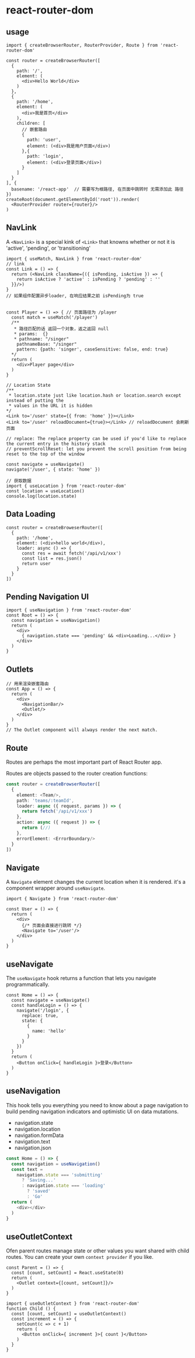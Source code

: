 # react-router-dom

## usage

```tsx
import { createBrowserRouter, RouterProvider, Route } from 'react-router-dom'

const router = createBrowserRouter([
  {
    path: '/',
    element: (
      <div>Hello World</div>
    )
  },
  {
    path: '/home',
    element: (
      <div>我是首页</div>
    ),
    children: [
      // 嵌套路由
      {
        path: 'user',
        element: (<div>我是用户页面</div>)
      },{
        path: 'login',
        element: (<div>登录页面</div>)
      }
    ]
  }
], {
  basename: '/react-app'  // 需要写为根路径, 在页面中跳转时 无需添加此 路径
})
createRoot(document.getElementById('root')).render(
  <RouterProvider router={router}/>
)
```

## NavLink

  A `<NavLink>` is a special kink of `<Link>` that knowns whether or not it is 'active', 'pending', or
  'transitioning'

```tsx
import { useMatch, NavLink } from 'react-router-dom'
// link
const Link = () => {
  return (<NavLink className={({ isPending, isActive }) => {
    return isActive ? 'active' : isPending ? 'pending' : ''
  }}/>)
}
// 如果组件配置异步loader, 在响应结果之前 isPending为 true


const Player = () => { // 页面路径为 /player
  const match = useMatch('/player')
  /**
   * 路径匹配的话 返回一个对象，返之返回 null
   * params:  {}
   * pathname: "/singer"
    pathnameBase: "/singer"
    pattern: {path: 'singer', caseSensitive: false, end: true}
  */
  return (
    <div>Player page</div>
  )
}

// Location State
/**
 * location.state just like location.hash or location.search except instead of putting the 
 * values in the URL it is hidden
*/
<Link to='/user' state={{ from: 'home' }}></Link>
<Link to='/user' reloadDocument={true}></Link> // reloadDocument 会刷新页面

// replace: The replace property can be used if you'd like to replace the current entry in the history stack
// preventScrollReset: let you prevent the scroll position from being reset to the top of the window

const navigate = useNavigate()
navigate('/user', { state: 'home' })

// 获取数据
import { useLocation } from 'react-router-dom'
const location = useLocation()
console.log(location.state)
```
## Data Loading

```tsx
const router = createBroweserRouter([
  {
    path: '/home',
    element: (<div>hello world</div>),
    loader: async () => {
      const res = await fetch('/api/v1/xxx')
      const list = res.json()
      return user
    }
  }
])
```

## Pending Navigation UI

```tsx
import { useNavigation } from 'react-router-dom'
const Root = () => {
  const navigation = useNavigation()
  return (
    <div>
      { navigation.state === 'pending' && <div>Loading...</div> }
    </div>
  )
}
```

## Outlets

```tsx
// 用来渲染嵌套路由
const App = () => {
  return (
    <div>
      <NavigationBar/>
      <Outlet/>
    </div>
  )
}
// The Outlet component will always render the next match.
```

## Route

  Routes are perhaps the most important part of React Router app.

  Routes are objects passed to the router creation functions:

```ts
const router = createBrowserRouter([
  {
    element: <Team/>,
    path: 'teams/:teamId',
    loader: async ({ request, params }) => {
      return fetch('/api/v1/xxx')
    },
    action: async ({ request }) => {
      return (//)
    },
    errorElement: <ErrorBoundary/>
  }
])
```

## Navigate

  A `Navigate` element changes the current location when it is rendered.
  it's a component wrapper around `useNavigate`.

```tsx
import { Navigate } from 'react-router-dom'

const User = () => {
  return (
    <div>
      {/* 页面会直接进行跳转 */}
      <Navigate to='/user'/>
    </div>
  )
}
```

## useNavigate

  The `useNavigate` hook returns a function that lets you navigate programmatically.

```tsx
const Home = () => {
  const navigate = useNavigate()
  const handleLogin = () => {
    navigate('/login', {
      replace: true,
      state: {
        {
          name: 'hello'
        }
      }
    })
  }
  return (
    <Button onClick={ handleLogin }>登录</Button>
  )
}
```

## useNavigation

  This hook tells you everything you need to know about a page navigation to build pending navigation indicators and
  optimistic UI on data mutations.

- navigation.state
- navigation.location
- navigation.formData
- navigation.text
- navigation.json

```ts
const Home = () => {
  const navigation = useNavigation()
  const text = 
    navigation.state === 'submitting'
      ? 'Saving...'
      : navigation.state === 'loading'
        ? 'saved'
        : 'Go'
  return (
    <div></div>
  )
}
```
## useOutletContext

  Ofen parent routes manage state or other values you want shared with child routes. You can create your own
  `context provider` if you like.

```tsx
const Parent = () => {
  const [count, setCount] = React.useState(0)
  return (
    <Outlet context={[count, setCount]}/>
  )
}

import { useOutletContext } from 'react-router-dom'
function Child () {
  const [count, setCount] = useOutletContext()
  const increment = () => {
    setCount(c => c + 1)
    return (
      <Button onClick={ increment }>{ count }</Button>
    )
  }
}
```